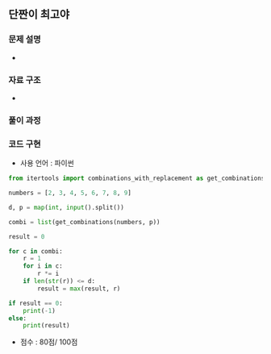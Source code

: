 ## 단짠이 최고야

### 문제 설명

- 

### 자료 구조

- 

### 풀이 과정

### 코드 구현
- 사용 언어 : 파이썬<br>

```python
from itertools import combinations_with_replacement as get_combinations

numbers = [2, 3, 4, 5, 6, 7, 8, 9]

d, p = map(int, input().split())

combi = list(get_combinations(numbers, p))

result = 0

for c in combi:
    r = 1
    for i in c:
        r *= i
    if len(str(r)) <= d:
        result = max(result, r)

if result == 0:
    print(-1)
else:
    print(result)
```


- 점수 : 80점/ 100점 

